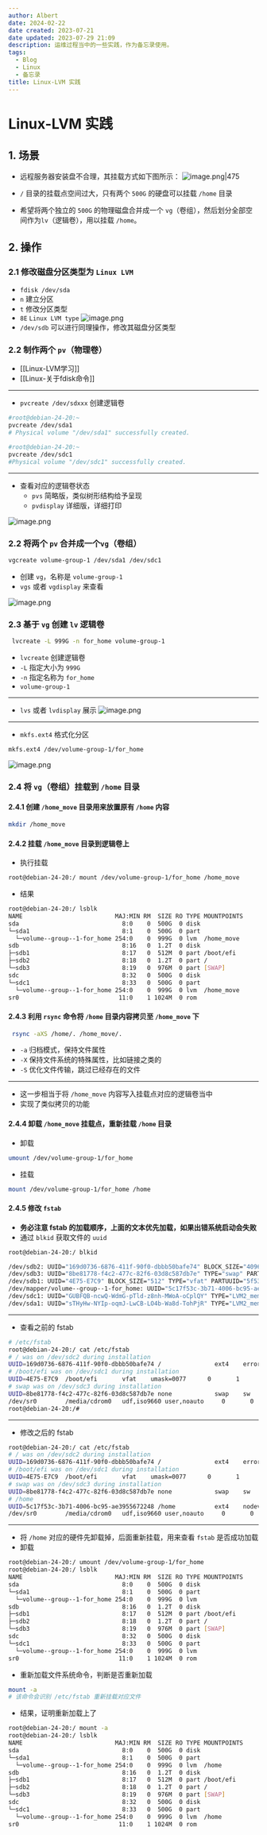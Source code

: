 ```yaml
---
author: Albert
date: 2024-02-22
date created: 2023-07-21
date updated: 2023-07-29 21:09
description: 运维过程当中的一些实践，作为备忘录使用。
tags:
  - Blog
  - Linux
  - 备忘录
title: Linux-LVM 实践
---
```


# Linux-LVM 实践

## 1. 场景

- 远程服务器安装盘不合理，其挂载方式如下图所示：
  ![image.png|475](https://img-20221128.oss-cn-shanghai.aliyuncs.com/img-2023-05/20230729194554.png)

- `/` 目录的挂载点空间过大，只有两个 `500G` 的硬盘可以挂载 `/home` 目录
- 希望将两个独立的 `500G` 的物理磁盘合并成一个 `vg`（卷组），然后划分全部空间作为`lv`（逻辑卷），用以挂载 `/home`。

## 2. 操作

### 2.1 修改磁盘分区类型为 `Linux LVM`

- `fdisk /dev/sda`
- `n` 建立分区
- `t` 修改分区类型
- `8E` `Linux LVM type`
  ![image.png](https://img-20221128.oss-cn-shanghai.aliyuncs.com/img-2023-05/20230729195849.png)
- `/dev/sdb` 可以进行同理操作，修改其磁盘分区类型

### 2.2 制作两个 `pv`（物理卷）

- [[Linux-LVM学习]]
- [[Linux-关于fdisk命令]]

---

- `pvcreate /dev/sdxxx` 创建逻辑卷

```sh
#root@debian-24-20:~
pvcreate /dev/sda1
# Physical volume "/dev/sda1" successfully created.

#root@debian-24-20:~
pvcreate /dev/sdc1
#Physical volume "/dev/sdc1" successfully created.
```

---

- 查看对应的逻辑卷状态
  - `pvs` 简略版，类似树形结构给予呈现
  - `pvdisplay` 详细版，详细打印

![image.png](https://img-20221128.oss-cn-shanghai.aliyuncs.com/img-2023-05/20230729200454.png)

### 2.2 将两个 `pv` 合并成一个`vg`（卷组）

```bash
vgcreate volume-group-1 /dev/sda1 /dev/sdc1
```

- 创建 `vg`，名称是 `volume-group-1`
- `vgs` 或者 `vgdisplay` 来查看

![image.png](https://img-20221128.oss-cn-shanghai.aliyuncs.com/img-2023-05/20230729200800.png)

### 2.3 基于 `vg` 创建 `lv` 逻辑卷

```sh
 lvcreate -L 999G -n for_home volume-group-1
```

- `lvcreate` 创建逻辑卷
- `-L` 指定大小为 `999G`
- `-n` 指定名称为 `for_home`
- `volume-group-1`

---

- `lvs` 或者 `lvdisplay` 展示
  ![image.png](https://img-20221128.oss-cn-shanghai.aliyuncs.com/img-2023-05/20230729203246.png)

---

- `mkfs.ext4` 格式化分区

```sh
mkfs.ext4 /dev/volume-group-1/for_home
```

![image.png](https://img-20221128.oss-cn-shanghai.aliyuncs.com/img-2023-05/20230729203552.png)

### 2.4 将 `vg`（卷组）挂载到 `/home` 目录

#### 2.4.1 创建 `/home_move` 目录用来放置原有 `/home` 内容

```sh
mkdir /home_move
```

#### 2.4.2 挂载 `/home_move` 目录到逻辑卷上

- 执行挂载

```sh
root@debian-24-20:/ mount /dev/volume-group-1/for_home /home_move
```

- 结果

```sh
root@debian-24-20:/ lsblk
NAME                          MAJ:MIN RM  SIZE RO TYPE MOUNTPOINTS
sda                             8:0    0  500G  0 disk
└─sda1                          8:1    0  500G  0 part
  └─volume--group--1-for_home 254:0    0  999G  0 lvm  /home_move
sdb                             8:16   0  1.2T  0 disk
├─sdb1                          8:17   0  512M  0 part /boot/efi
├─sdb2                          8:18   0  1.2T  0 part /
└─sdb3                          8:19   0  976M  0 part [SWAP]
sdc                             8:32   0  500G  0 disk
└─sdc1                          8:33   0  500G  0 part
  └─volume--group--1-for_home 254:0    0  999G  0 lvm  /home_move
sr0                            11:0    1 1024M  0 rom

```

#### 2.4.3 利用 `rsync` 命令将 `/home` 目录内容拷贝至 `/home_move` 下

```sh
 rsync -aXS /home/. /home_move/.
```

- `-a` 归档模式，保持文件属性
- `-X` 保持文件系统的特殊属性，比如链接之类的
- `-S` 优化文件传输，跳过已经存在的文件

---

- 这一步相当于将 `/home_move` 内容写入挂载点对应的逻辑卷当中
- 实现了类似拷贝的功能

#### 2.4.4 卸载 `/home_move` 挂载点，重新挂载 `/home` 目录

- 卸载

```sh
umount /dev/volume-group-1/for_home
```

- 挂载

```sh
mount /dev/volume-group-1/for_home /home
```

#### 2.4.5 修改 `fstab`

- **务必注意 fstab 的加载顺序，上面的文本优先加载，如果出错系统启动会失败**
- 通过 `blkid` 获取文件的 `uuid`

```sh
root@debian-24-20:/ blkid

/dev/sdb2: UUID="169d0736-6876-411f-90f0-dbbb50bafe74" BLOCK_SIZE="4096" TYPE="ext4" PARTUUID="91a9be0c-0292-45f8-9fe2-e3817ef43c83"
/dev/sdb3: UUID="8be81778-f4c2-477c-82f6-03d8c587db7e" TYPE="swap" PARTUUID="50e9b0b8-4dc6-416d-9deb-65e482e97825"
/dev/sdb1: UUID="4E75-E7C9" BLOCK_SIZE="512" TYPE="vfat" PARTUUID="5f53484a-f7df-45aa-8705-643af106a38b"
/dev/mapper/volume--group--1-for_home: UUID="5c17f53c-3b71-4006-bc95-ae3955672248" BLOCK_SIZE="4096" TYPE="ext4"
/dev/sdc1: UUID="GUBFQB-ncwQ-WdmG-pTld-z8nh-MWoA-oCplQY" TYPE="LVM2_member" PARTUUID="ca10e2e9-8a5a-c645-a54a-ec8a42b3738d"
/dev/sda1: UUID="sTHyHw-NYIp-oqmJ-LwCB-LO4b-Wa8d-TohPjR" TYPE="LVM2_member" PARTUUID="79218507-01"

```

---

- 查看之前的 fstab

```sh
# /etc/fstab
root@debian-24-20:/ cat /etc/fstab
# / was on /dev/sdc2 during installation
UUID=169d0736-6876-411f-90f0-dbbb50bafe74 /               ext4    errors=remount-ro 0       1
# /boot/efi was on /dev/sdc1 during installation
UUID=4E75-E7C9  /boot/efi       vfat    umask=0077      0       1
# swap was on /dev/sdc3 during installation
UUID=8be81778-f4c2-477c-82f6-03d8c587db7e none            swap    sw              0       0
/dev/sr0        /media/cdrom0   udf,iso9660 user,noauto     0       0
root@debian-24-20:/#

```

---

- 修改之后的 fstab

```sh
root@debian-24-20:/ cat /etc/fstab
# / was on /dev/sdc2 during installation
UUID=169d0736-6876-411f-90f0-dbbb50bafe74 /               ext4    errors=remount-ro 0       1
# /boot/efi was on /dev/sdc1 during installation
UUID=4E75-E7C9  /boot/efi       vfat    umask=0077      0       1
# swap was on /dev/sdc3 during installation
UUID=8be81778-f4c2-477c-82f6-03d8c587db7e none            swap    sw              0       0
# /home
UUID=5c17f53c-3b71-4006-bc95-ae3955672248 /home           ext4    nodev,nosuid  0       1
/dev/sr0        /media/cdrom0   udf,iso9660 user,noauto     0       0
```

---

- 将 `/home` 对应的硬件先卸载掉，后面重新挂载，用来查看 `fstab` 是否成功加载
- 卸载

```sh
root@debian-24-20:/ umount /dev/volume-group-1/for_home
root@debian-24-20:/ lsblk
NAME                          MAJ:MIN RM  SIZE RO TYPE MOUNTPOINTS
sda                             8:0    0  500G  0 disk
└─sda1                          8:1    0  500G  0 part
  └─volume--group--1-for_home 254:0    0  999G  0 lvm
sdb                             8:16   0  1.2T  0 disk
├─sdb1                          8:17   0  512M  0 part /boot/efi
├─sdb2                          8:18   0  1.2T  0 part /
└─sdb3                          8:19   0  976M  0 part [SWAP]
sdc                             8:32   0  500G  0 disk
└─sdc1                          8:33   0  500G  0 part
  └─volume--group--1-for_home 254:0    0  999G  0 lvm
sr0                            11:0    1 1024M  0 rom

```

- 重新加载文件系统命令，判断是否重新加载

```sh
mount -a
# 该命令会识别 /etc/fstab 重新挂载对应文件
```

- 结果，证明重新加载上了

```sh
root@debian-24-20:/ mount -a
root@debian-24-20:/ lsblk
NAME                          MAJ:MIN RM  SIZE RO TYPE MOUNTPOINTS
sda                             8:0    0  500G  0 disk
└─sda1                          8:1    0  500G  0 part
  └─volume--group--1-for_home 254:0    0  999G  0 lvm  /home
sdb                             8:16   0  1.2T  0 disk
├─sdb1                          8:17   0  512M  0 part /boot/efi
├─sdb2                          8:18   0  1.2T  0 part /
└─sdb3                          8:19   0  976M  0 part [SWAP]
sdc                             8:32   0  500G  0 disk
└─sdc1                          8:33   0  500G  0 part
  └─volume--group--1-for_home 254:0    0  999G  0 lvm  /home
sr0                            11:0    1 1024M  0 rom

```
